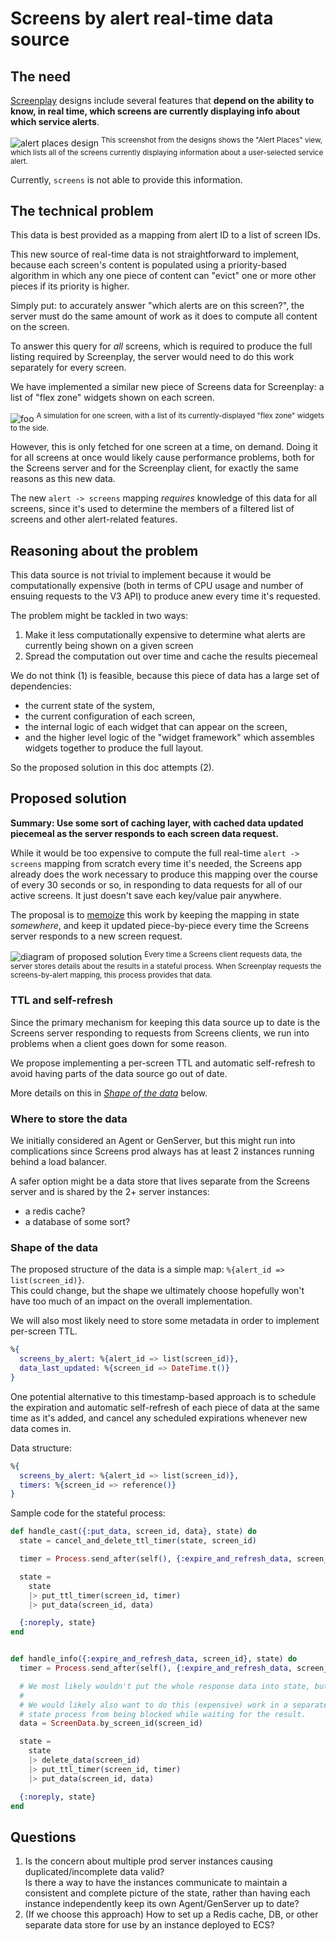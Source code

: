 # Screens by alert real-time data source

## The need
[Screenplay][screenplay] designs include several features that **depend on the ability to know, in real time,
which screens are currently displaying info about which service alerts**.

![alert places design][screenplay places with alert]
<sup>This screenshot from the designs shows the "Alert Places" view, which lists all of the screens currently
displaying information about a user-selected service alert.</sup>

Currently, `screens` is not able to provide this information.

## The technical problem
This data is best provided as a mapping from alert ID to a list of screen IDs.

This new source of real-time data is not straightforward to implement, because
each screen's content is populated using a priority-based algorithm in which
any one piece of content can "evict" one or more other pieces if its priority
is higher.

Simply put: to accurately answer "which alerts are on this screen?", the server must do the same amount of work as it does to compute all content on the screen.

To answer this query for _all_ screens, which is required to produce the full listing required by Screenplay, the server would need to do
this work separately for every screen.

We have implemented a similar new piece of Screens data for Screenplay: a list of "flex zone" widgets shown on each screen.

![foo][screenplay simulation with flex widgets list]
<sup>A simulation for one screen, with a list of its currently-displayed "flex zone" widgets to the side.</sup>

However, this is only fetched for one screen at a time, on demand. Doing it for all screens at once would likely cause performance
problems, both for the Screens server and for the Screenplay client, for exactly the same reasons as this new data.

The new `alert -> screens` mapping _requires_ knowledge of this data for all screens, since it's used to determine the members of
a filtered list of screens and other alert-related features.

## Reasoning about the problem

This data source is not trivial to implement because it would be computationally expensive (both in terms of CPU usage and number of ensuing requests to the V3 API) to produce anew every time it's requested.

The problem might be tackled in two ways:

1. Make it less computationally expensive to determine what alerts are currently being shown on a given screen
2. Spread the computation out over time and cache the results piecemeal

We do not think (1) is feasible, because this piece of data has a large set of dependencies:
- the current state of the system,
- the current configuration of each screen,
- the internal logic of each widget that can appear on the screen,
- and the higher level logic of the "widget framework" which assembles widgets together to produce the full layout.

So the proposed solution in this doc attempts (2).

## Proposed solution

**Summary: Use some sort of caching layer, with cached data updated piecemeal as the server responds to each screen data request.**

While it would be too expensive to compute the full real-time `alert -> screens` mapping from scratch every time it's needed,
the Screens app already does the work necessary to produce this mapping over the course of every 30 seconds or so, in responding
to data requests for all of our active screens. It just doesn't save each key/value pair anywhere.

The proposal is to [memoize][wiki:memoization] this work by keeping the mapping in state _somewhere_, and keep it updated piece-by-piece
every time the Screens server responds to a new screen request.

![diagram of proposed solution][solution diagram]
<sup>Every time a Screens client requests data, the server
stores details about the results in a stateful process. When Screenplay
requests the screens-by-alert mapping, this process provides that data.</sup>

### TTL and self-refresh

Since the primary mechanism for keeping this data source up to date is the Screens server responding to requests from Screens clients, we run into problems when a client goes down for some reason.

We propose implementing a per-screen TTL and automatic self-refresh to avoid having parts of the data source go out of date.

More details on this in [_Shape of the data_](#shape-of-the-data) below.

### Where to store the data

We initially considered an Agent or GenServer, but this might run into complications since Screens prod always has at least 2 instances running behind a load balancer.

A safer option might be a data store that lives separate from the Screens server and is shared by the 2+ server instances:
- a redis cache?
- a database of some sort?

### Shape of the data

The proposed structure of the data is a simple map: `%{alert_id => list(screen_id)}`.\
This could change, but the shape we ultimately choose hopefully won't have too much of an impact on the overall implementation.

We will also most likely need to store some metadata in order to implement per-screen TTL.
```ex
%{
  screens_by_alert: %{alert_id => list(screen_id)},
  data_last_updated: %{screen_id => DateTime.t()}
}
```

One potential alternative to this timestamp-based approach is to schedule the
expiration and automatic self-refresh of each piece of data at the same time
as it's added, and cancel any scheduled expirations whenever new data comes in.

Data structure:
```ex
%{
  screens_by_alert: %{alert_id => list(screen_id)},
  timers: %{screen_id => reference()}
}
```

Sample code for the stateful process:
```ex
def handle_cast({:put_data, screen_id, data}, state) do
  state = cancel_and_delete_ttl_timer(state, screen_id)

  timer = Process.send_after(self(), {:expire_and_refresh_data, screen_id}, @ttl_ms)

  state =
    state
    |> put_ttl_timer(screen_id, timer)
    |> put_data(screen_id, data)

  {:noreply, state}
end


def handle_info({:expire_and_refresh_data, screen_id}, state) do
  timer = Process.send_after(self(), {:expire_and_refresh_data, screen_id}, @ttl_ms)

  # We most likely wouldn't put the whole response data into state, but this is a simplified example.
  #
  # We would likely also want to do this (expensive) work in a separate process to prevent the
  # state process from being blocked while waiting for the result.
  data = ScreenData.by_screen_id(screen_id)

  state =
    state
    |> delete_data(screen_id)
    |> put_ttl_timer(screen_id, timer)
    |> put_data(screen_id, data)

  {:noreply, state}
end
```

## Questions
1. Is the concern about multiple prod server instances causing duplicated/incomplete data valid?\
   Is there a way to have the instances communicate to maintain a consistent and complete picture of the state, rather than having each instance independently keep its own Agent/GenServer up to date?
2. (If we choose this approach) How to set up a Redis cache, DB, or other separate data store for use by an instance deployed to ECS?


[screenplay]: https://github.com/mbta/screenplay
[screenplay design]: https://github.com/mbta/screenplay
[screenplay places with alert]: ../assets/screenplay_places_with_alert.png
[screenplay simulation with flex widgets list]: ../assets/screenplay_simulation_with_flex_widgets_list.png
[wiki:memoization]: https://en.wikipedia.org/wiki/Memoization
[solution diagram]: ../assets/screenplay_screens_by_alert_implementation_diagram.png
